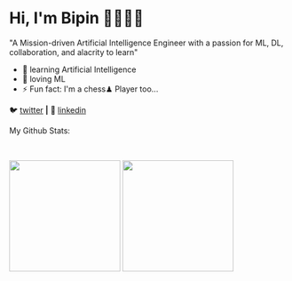 # Hi, I'm Bipin 👋👨🏻‍💻 
<!--- <img src ="https://media.giphy.com/media/coxQHKASG60HrHtvkt/giphy.gif" align="right" width="280" height="200" />### "A Mission-driven Machine Learning Engineer with a passion for programming, collaboration, and alacrity to learn" ---->
"A Mission-driven Artificial Intelligence Engineer with a passion for ML, DL, collaboration, and alacrity to learn"
<br>

<!---
<p align = "center">
  <img src="https://github.com/bipinthecoder/bipinthecoder/blob/master/Blog-Article-MERN-Stack.jpg" width="800" height="400">
</p>
--->

- 🧠 learning Artificial Intelligence
- 💜 loving ML
- ⚡ Fun fact: I'm a chess♟ Player too...

<!-- 🏡 [website][website] **|** -->
🐦 [twitter][twitter] **|** 
👔 [linkedin][linkedin]

My Github Stats: 

<br>

<p align = "left">
  <img src = "https://github-readme-stats.vercel.app/api?username=bipinthecoder&show_icons=true&count_private=true&theme=dracula&line_height=27" height="200px">
  <img src = "https://github-readme-stats.vercel.app/api/top-langs/?username=bipinthecoder&theme=tokyonight" height="200px">
</p>

[website]: https://bipinthecoder.github.io
[twitter]: https://twitter.com/bipinthecoder
[linkedin]: https://linkedin.com/in/bipinthecoder
